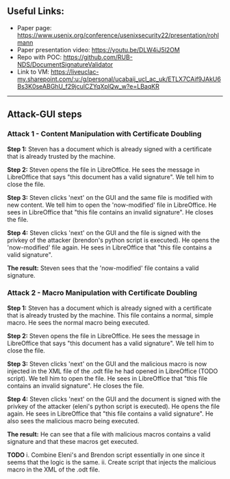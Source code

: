 ## Useful Links:
- Paper page: https://www.usenix.org/conference/usenixsecurity22/presentation/rohlmann
- Paper presentation video:  https://youtu.be/DLW4iJ5l2OM
- Repo with POC: https://github.com/RUB-NDS/DocumentSignatureValidator
- Link to VM: https://liveuclac-my.sharepoint.com/:u:/g/personal/ucabaij_ucl_ac_uk/ETLX7CAif9JAkU6Bs3K0seABGhU_f29jculCZYqXplQw_w?e=LBaqKR

-----------

## Attack-GUI steps

### Attack 1 - Content Manipulation with Certificate Doubling

**Step 1:**  Steven has a document which is already signed with a certificate that is already trusted by the machine.

**Step 2:** Steven opens the file in LibreOffice. He sees the message in LibreOffice that says "this document has a valid signature". We tell him to close the file.

**Step 3:**  Steven clicks 'next' on the GUI and the same file is modified with new content. We tell him to open the 'now-modified' file  in LibreOffice. He sees in LibreOffice that "this file contains an invalid signature". He closes the file.

**Step 4:**  Steven clicks 'next' on the GUI and the file is signed with the privkey of the attacker (brendon's python script is executed). He opens the 'now-modified' file again. He sees in LibreOffice that "this file contains a valid signature". 

**The result:** Steven sees that the 'now-modified' file contains a valid signature.



### Attack 2 - Macro Manipulation with Certificate Doubling

**Step 1:**   Steven has a document which is already signed with a certificate that is already trusted by the machine. This file contains a normal, simple macro. He sees the normal macro being executed.

**Step 2:**  Steven opens the file in LibreOffice. He sees the message in LibreOffice that says "this document has a valid signature". We tell him to close the file.

**Step 3:**  Steven clicks 'next' on the GUI and the malicious macro is now injected in the XML file of the .odt file he had opened in LibreOffice (TODO script). We tell him to open the file. He sees in LibreOffice that "this file contains an invalid signature". He closes the file.

**Step 4:**  Steven clicks 'next' on the GUI and the document is signed with the privkey of the attacker (eleni's python script is executed). He opens the file again. He sees in LibreOffice that "this file contains a valid signature". He also sees the malicious macro being executed. 

**The result:** He can see that a file with malicious macros contains a valid signature and that these macros get executed.



**TODO**
i. Combine Eleni's and Brendon script essentially in one since it seems that the logic is the same.
ii. Create script that injects the malicious macro in the XML of the .odt file.
